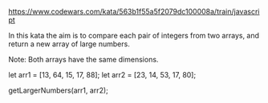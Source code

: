 
https://www.codewars.com/kata/563b1f55a5f2079dc100008a/train/javascript


In this kata the aim is to compare each pair of integers from two arrays, and return a new array of large numbers.

Note: Both arrays have the same dimensions.

let arr1 = [13, 64, 15, 17, 88];
let arr2 = [23, 14, 53, 17, 80];

getLargerNumbers(arr1, arr2);